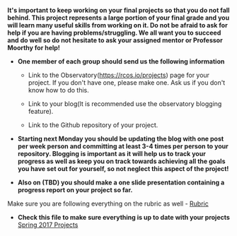 **It's important to keep working on your final projects so that you do not fall behind. This project represents a large portion of your final grade
and you will learn many useful skills from working on it. Do not be afraid to ask for help if you are having problems/struggling.
We all want you to succeed and do well so do not hesitate to ask your assigned mentor or Professor Moorthy for help!**

- **One member of each group should send us the following information**

  - Link to the Observatory(https://rcos.io/projects) page for your project. If you don't have one, please make one. Ask us if you don't know how to do this.

  - Link to your blog(It is recommended use the observatory blogging feature).

  - Link to the Github repository of your project.

- **Starting next Monday you should be updating the blog with one post per week person and committing at least 3-4 times per person to your repository. Blogging
is important as it will help us to track your progress as well as keep you on track towards achieving all the goals you have set out for yourself, so not
neglect this aspect of the project!**

- **Also on (TBD) you should make a one slide presentation containing a progress report on your project so far.**

Make sure you are following everything on the rubric as well - [Rubric](../GradingRubric-for-Projects.md)

- **Check this file to make sure everything is up to date with your projects** 
[Spring 2017 Projects](../Spring2017Projects.md)